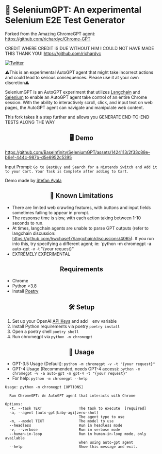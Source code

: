# 🤖 SeleniumGPT: An experimental Selenium E2E Test Generator 
Forked from the Amazing ChromeGPT agent:
https://github.com/richardyc/Chrome-GPT

CREDIT WHERE CREDIT IS DUE WITHOUT HIM I COULD NOT HAVE MADE THIS THANK YOU!
https://github.com/richardyc
 
[![Twitter](https://img.shields.io/twitter/url/https/twitter.com/RealRichomie.svg?style=social&label=Follow%20%40RealRichomie)](https://twitter.com/RealRichomie)

⚠️This is an experimental AutoGPT agent that might take incorrect actions and could lead to serious consequences. Please use it at your own discretion⚠️

SeleniumGPT is an AutoGPT experiment that utilizes [Langchain](https://github.com/hwchase17/langchain) and [Selenium](https://github.com/SeleniumHQ/selenium) to enable an AutoGPT agent take control of an entire Chrome session. With the ability to interactively scroll, click, and input text on web pages, the AutoGPT agent can navigate and manipulate web content. 

This fork takes it a step further and allows you GENERATE END-TO-END TESTS ALONG THE WAY

<h2 align="center"> 🖥️ Demo </h2>


https://github.com/BaseInfinity/SeleniumGPT/assets/1424113/2f33c88e-b6e1-444c-987b-d5e6952c5395

Input Prompt: `Go to BestBuy and Search for a Nintendo Switch and Add it to your Cart. Your Task is Complete after adding to Cart.`



Demo made by [Stefan Ayala](https://www.youtube.com/@Basecase_/featured)

<h2 align="center"> 🧱 Known Limitations </h2>

- There are limited web crawling features, with buttons and input fields sometimes failing to appear in prompt.
- The response time is slow, with each action taking between 1-10 seconds to run.
- At times, langchain agents are unable to parse GPT outputs (refer to langchain discussion: https://github.com/hwchase17/langchain/discussions/4065). If you run into this, try specifying a different agent; ie: `python -m chromegpt -a auto-gpt -v -t "{your request}"
- EXTREMELY EXPERIMENTAL

<h2 align="center"> Requirements </h2>

- Chrome
- Python >3.8
- Install [Poetry](https://python-poetry.org/docs/#installation)

<h2 align="center"> 🛠️ Setup </h2>

1. Set up your OpenAI [API Keys](https://platform.openai.com/account/api-keys) and add `
` env variable
2. Install Python requirements via poetry `poetry install`
3. Open a poetry shell `poetry shell`
4. Run chromegpt via `python -m chromegpt`

<h2 align="center"> 🧠 Usage </h2>

- GPT-3.5 Usage (Default): `python -m chromegpt -v -t "{your request}"`
- GPT-4 Usage (Recommended, needs GPT-4 access): `python -m chromegpt -v -a auto-gpt -m gpt-4 -t "{your request}"`
- For help: `python -m chromegpt --help`
```
Usage: python -m chromegpt [OPTIONS]

  Run ChromeGPT: An AutoGPT agent that interacts with Chrome

Options:
  -t, --task TEXT                 The task to execute  [required]
  -a, --agent [auto-gpt|baby-agi|zero-shot]
                                  The agent type to use
  -m, --model TEXT                The model to use
  --headless                      Run in headless mode
  -v, --verbose                   Run in verbose mode
  --human-in-loop                 Run in human-in-loop mode, only available
                                  when using auto-gpt agent
  --help                          Show this message and exit.
```

